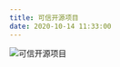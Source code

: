 ```yaml
---
title: 可信开源项目
date: 2020-10-14 11:33:00
---
```

![可信开源项目](https://static.apiseven.com/202108/1634182378201-5d17bfae-7ea2-49a4-a60a-b1a800280ec1.jpeg)
